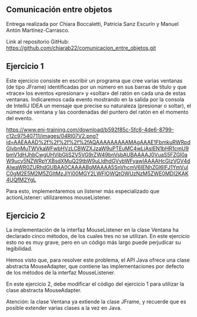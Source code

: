 ## Comunicación entre objetos

Entrega realizada por Chiara Boccaletti, Patricia Sanz Escurín y Manuel Antón Martínez-Carrasco.

Link al repositorio GitHub: https://github.com/chiarab22/comunicacion_entre_objetos.git

## Ejercicio 1
Este ejercicio consiste en escribir un programa que cree varias ventanas (de tipo JFrame) identificadas por un número en sus barras de título y que «trace» los eventos «presionar» y «soltar» del ratón en cada una de estas ventanas. Indicaremos cada evento mostrando en la salida por la consola de IntelliJ IDEA un mensaje que precise su naturaleza (presionar o soltar), el número de ventana y las coordenadas del puntero del ratón en el momento del evento.

https://www.eni-training.com/download/b592f85c-5fc6-4de6-8799-c12c97540711/images/04RI07V2.png?id=AAEAAAD%2f%2f%2f%2f%2fAQAAAAAAAAAMAgAAAE1FbmkuRWRpdGlvbnMuTWVkaWFwbHVzLCBWZXJzaW9uPTEuMC4wLjAsIEN1bHR1cmU9bmV1dHJhbCwgUHVibGljS2V5VG9rZW49bnVsbAUBAAAAJ0VuaS5FZGl0aW9ucy5NZWRpYXBsdXMuQ29tbW9uLldhdGVybWFyawIAAAAHcGlzVGV4dAlwaWR0ZURhdGUBAA0CAAAABgMAAAA5SnVhcmV6IENhZGl6IFJ1YmVuIC0gM2E5M2M5ZGItMzJlYi00MGY2LWFlOWQtOWUzNzM5ZWE0MDI2KAK4UQfM2YgL

Para esto, implementaremos un listener más especializado que actionListener: utilizaremos mouseListener.

## Ejercicio 2
La implementación de la interfaz MouseListener en la clase Ventana ha declarado cinco métodos, de los cuales tres no se utilizan. En este ejercicio esto no es muy grave, pero en un código más largo puede perjudicar su legibilidad.

Hemos visto que, para resolver este problema, el API Java ofrece una clase abstracta MouseAdapter, que contiene las implementaciones por defecto de los métodos de la interfaz MouseListener.

En este ejercicio 2, debe modificar el código del ejercicio 1 para utilizar la clase abstracta MouseAdapter.

Atención: la clase Ventana ya extiende la clase JFrame, y recuerde que es posible extender varias clases a la vez en Java.